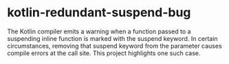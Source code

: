 # kotlin-redundant-suspend-bug
The Kotlin compiler emits a warning when a function passed to a suspending inline function is marked with the suspend keyword. In certain circumstances, removing that suspend keyword from the parameter causes compile errors at the call site. This project highlights one such case.
